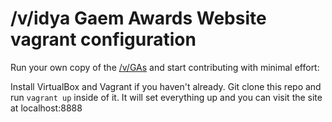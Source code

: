 /v/idya Gaem Awards Website vagrant configuration
=================================================

Run your own copy of the [/v/GAs](https://github.com/clamburger/vidya-gaem-awards)
and start contributing with minimal effort:

Install VirtualBox and Vagrant if you haven't already.
Git clone this repo and run ```vagrant up``` inside of it.
It will set everything up and you can visit the site at localhost:8888

